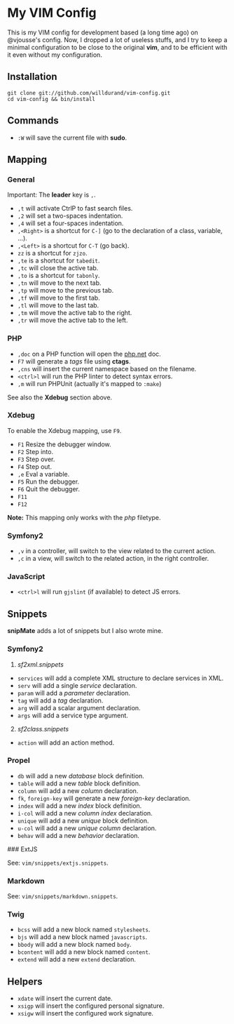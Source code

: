 My VIM Config
=============

This is my VIM config for development based (a long time ago) on @vjousse's
config. Now, I dropped a lot of useless stuffs, and I try to keep a minimal
configuration to be close to the original **vim**, and to be efficient with it
even without my configuration.

Installation
------------

    git clone git://github.com/willdurand/vim-config.git
    cd vim-config && bin/install


Commands
--------

* `:W`      will save the current file with **sudo**.


Mapping
-------

### General

Important: The **leader** key is `,`.

* `,t`      will activate CtrlP to fast search files.
* `,2`      will set a two-spaces indentation.
* `,4`      will set a four-spaces indentation.
* `,<Right>` is a shortcut for `C-]` (go to the declaration of a class, variable, ...).
* `,<Left>` is a shortcut for `C-T` (go back).
* `zz`      is a shortcut for `zjzo`.
* `,te`     is a shortcut for `tabedit`.
* `,tc`     will close the active tab.
* `,to`     is a shortcut for `tabonly`.
* `,tn`     will move to the next tab.
* `,tp`     will move to the previous tab.
* `,tf`     will move to the first tab.
* `,tl`     will move to the last tab.
* `,tm`     will move the active tab to the right.
* `,tr`     will move the active tab to the left.

### PHP

* `,doc`    on a PHP function will open the [php.net](http://en.php.net) doc.
* `F7`      will generate a _tags_ file using **ctags**.
* `,cns`    will insert the current namespace based on the filename.
* `<ctrl>l` will run the PHP linter to detect syntax errors.
* `,m`      will run PHPUnit (actually it's mapped to `:make`)

See also the **Xdebug** section above.

### Xdebug

To enable the Xdebug mapping, use `F9`.

* `F1`      Resize the debugger window.
* `F2`      Step into.
* `F3`      Step over.
* `F4`      Step out.
* `,e`      Eval a variable.
* `F5`      Run the debugger.
* `F6`      Quit the debugger.
* `F11`
* `F12`

**Note:** This mapping only works with the _php_ filetype.

### Symfony2

* `,v`      in a controller, will switch to the view related to the current
action.
* `,c`      in a view, will switch to the related action, in the right
controller.

### JavaScript

* `<ctrl>l` will run `gjslint` (if available) to detect JS errors.


Snippets
--------

**snipMate** adds a lot of snippets but I also wrote mine.

### Symfony2

1. _sf2xml.snippets_

* `services`    will add a complete XML structure to declare services in XML.
* `serv`        will add a single _service_ declaration.
* `param`       will add a _parameter_ declaration.
* `tag`         will add a _tag_ declaration.
* `arg`         will add a scalar argument declaration.
* `args`        will add a service type argument.

2. _sf2class.snippets_

* `action`      will add an action method.

### Propel

* `db`          will add a new _database_ block definition.
* `table`       will add a new _table_ block definition.
* `column`      will add a new _column_ declaration.
* `fk`, `foreign-key`   will generate a new _foreign-key_ declaration.
* `index`       will add a new _index_ block definition.
* `i-col`       will add a new _column index_ declaration.
* `unique`      will add a new _unique_ block definition.
* `u-col`       will add a new _unique column_ declaration.
* `behav`       will add a new _behavior_ declaration.

### ExtJS

See: `vim/snippets/extjs.snippets`.

### Markdown

See: `vim/snippets/markdown.snippets`.

### Twig

* `bcss`        will add a new block named `stylesheets`.
* `bjs`         will add a new block named `javascripts`.
* `bbody`       will add a new block named `body`.
* `bcontent`    will add a new block named `content`.
* `extend`      will add a new `extend` declaration.


Helpers
-------

* `xdate`       will insert the current date.
* `xsigp`       will insert the configured personal signature.
* `xsigw`       will insert the configured work signature.
